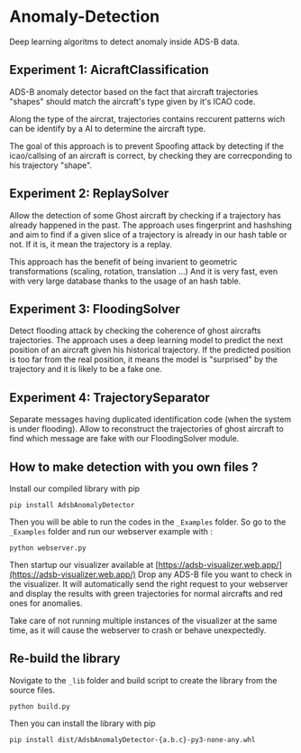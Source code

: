 # Anomaly-Detection
Deep learning algoritms to detect anomaly inside ADS-B data.


## Experiment 1: AicraftClassification

ADS-B anomaly detector based on the fact that aircraft trajectories "shapes" should match the aircraft's type given
by it's ICAO code.

Along the type of the aircrat, trajectories contains reccurent patterns wich can be identify by a AI to
determine the aircraft type.

The goal of this approach is to prevent Spoofing attack by detecting if the icao/callsing of an aircraft is correct, by checking they are correcponding to his trajectory "shape".


## Experiment 2: ReplaySolver

Allow the detection of some Ghost aircraft by checking if a trajectory has already happened in the past.
The approach uses fingerprint and hashshing and aim to find if a given slice of a trajectory
is already in our hash table or not.
If it is, it mean the trajectory is a replay.

This approach has the benefit of being invarient to geometric transformations (scaling, rotation, translation ...)
And it is very fast, even with very large database thanks to the usage of an hash table.

## Experiment 3: FloodingSolver

Detect flooding attack by checking the coherence of ghost aircrafts trajectories.
The approach uses a deep learning model to predict the next position of an aircraft given his historical trajectory.
If the predicted position is too far from the real position, it means the model is "surprised" by the trajectory and it is likely to be a fake one.

## Experiment 4: TrajectorySeparator

Separate messages having duplicated identification code (when the system is under flooding).
Allow to reconstruct the trajectories of ghost aircraft to find which message are fake with our FloodingSolver module.

## How to make detection with you own files ?

Install our compiled library with pip

```pip install AdsbAnomalyDetector```


Then you will be able to run the codes in the ```_Examples``` folder.
So go to the ```_Examples``` folder and run our webserver example with :

```python webserver.py```

Then startup our visualizer available at [https://adsb-visualizer.web.app/](https://adsb-visualizer.web.app/)
Drop any ADS-B file you want to check in the visualizer. It will automatically send the right request to your webserver and display the results with green trajectories for normal aircrafts and red ones for anomalies.


Take care of not running multiple instances of the visualizer at the same time, as it will cause the webserver to crash or behave unexpectedly.



## Re-build the library

Novigate to the ```_lib``` folder and build script to create the library from the source files.

```python build.py```

Then you can install the library with pip

```pip install dist/AdsbAnomalyDetector-{a.b.c}-py3-none-any.whl```

